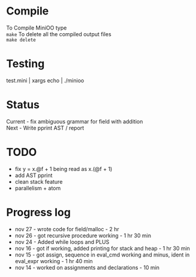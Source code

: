 # Compile
To Compile MiniOO type <br>
`make`
To delete all the compiled output  files <br>
`make delete`

# Testing
test.mini | xargs echo | ./minioo

# Status
Current - fix ambiguous grammar for field with addition <br>
Next -  Write pprint AST / report <br>

# TODO
- fix y = x.@f + 1 being read as x.(@f + 1) 
- add AST pprint
- clean stack feature
- parallelism + atom 

# Progress log
- nov 27 - wrote code for field/malloc - 2 hr
- nov 26 - got recursive procedure working - 1 hr 30 min
- nov 24 - Added while loops and PLUS
- nov 16 - got if working, added printing for stack and heap - 1 hr 30 min
- nov 15 - got assign, sequence in eval_cmd working and minus, ident in eval_expr working  - 1 hr 40 min
- nov 14 - worked on assignments and declarations - 10 min


